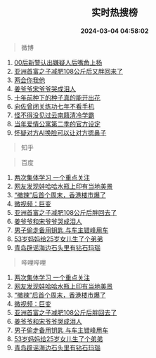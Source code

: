 <div align="center"><h2>实时热搜榜</h2><h4>2024-03-04 04:58:02</h4></div>

> 微博  

1. [00后新警认出嫌疑人后嘴角上扬](https://s.weibo.com/weibo?q=%2300%E5%90%8E%E6%96%B0%E8%AD%A6%E8%AE%A4%E5%87%BA%E5%AB%8C%E7%96%91%E4%BA%BA%E5%90%8E%E5%98%B4%E8%A7%92%E4%B8%8A%E6%89%AC%23&t=31&band_rank=1&Refer=top)<br />
2. [亚洲首富之子减肥108公斤后又胖回来了](https://s.weibo.com/weibo?q=%23%E4%BA%9A%E6%B4%B2%E9%A6%96%E5%AF%8C%E4%B9%8B%E5%AD%90%E5%87%8F%E8%82%A5108%E5%85%AC%E6%96%A4%E5%90%8E%E5%8F%88%E8%83%96%E5%9B%9E%E6%9D%A5%E4%BA%86%23&t=31&band_rank=2&Refer=top)<br />
3. [两会你我他](https://s.weibo.com/weibo?q=%23%E4%B8%A4%E4%BC%9A%E4%BD%A0%E6%88%91%E4%BB%96%23&t=31&band_rank=3&Refer=top)<br />
4. [姜爷爷宋爷爷哭成泪人](https://s.weibo.com/weibo?q=%23%E5%A7%9C%E7%88%B7%E7%88%B7%E5%AE%8B%E7%88%B7%E7%88%B7%E5%93%AD%E6%88%90%E6%B3%AA%E4%BA%BA%23&t=31&band_rank=4&Refer=top)<br />
5. [十年前种下的种子真的能开出花](https://s.weibo.com/weibo?q=%23%E5%8D%81%E5%B9%B4%E5%89%8D%E7%A7%8D%E4%B8%8B%E7%9A%84%E7%A7%8D%E5%AD%90%E7%9C%9F%E7%9A%84%E8%83%BD%E5%BC%80%E5%87%BA%E8%8A%B1%23&t=31&band_rank=5&Refer=top)<br />
6. [向佐曾闭关练功七年不看手机](https://s.weibo.com/weibo?q=%E5%90%91%E4%BD%90%E6%9B%BE%E9%97%AD%E5%85%B3%E7%BB%83%E5%8A%9F%E4%B8%83%E5%B9%B4%E4%B8%8D%E7%9C%8B%E6%89%8B%E6%9C%BA&t=31&band_rank=6&Refer=top)<br />
7. [怪不得没见过云南籍清冷学霸](https://s.weibo.com/weibo?q=%23%E6%80%AA%E4%B8%8D%E5%BE%97%E6%B2%A1%E8%A7%81%E8%BF%87%E4%BA%91%E5%8D%97%E7%B1%8D%E6%B8%85%E5%86%B7%E5%AD%A6%E9%9C%B8%23&t=31&band_rank=7&Refer=top)<br />
8. [当年爱情公寓第二季的官方设定](https://s.weibo.com/weibo?q=%23%E5%BD%93%E5%B9%B4%E7%88%B1%E6%83%85%E5%85%AC%E5%AF%93%E7%AC%AC%E4%BA%8C%E5%AD%A3%E7%9A%84%E5%AE%98%E6%96%B9%E8%AE%BE%E5%AE%9A%23&t=31&band_rank=8&Refer=top)<br />
9. [怀疑对方AI换脸可以让对方摁鼻子](https://s.weibo.com/weibo?q=%23%E6%80%80%E7%96%91%E5%AF%B9%E6%96%B9AI%E6%8D%A2%E8%84%B8%E5%8F%AF%E4%BB%A5%E8%AE%A9%E5%AF%B9%E6%96%B9%E6%91%81%E9%BC%BB%E5%AD%90%23&t=31&band_rank=9&Refer=top)<br />

> 知乎  


> 百度  

1. [两次集体学习 一个重点关注](https://www.baidu.com/s?wd=%E4%B8%A4%E6%AC%A1%E9%9B%86%E4%BD%93%E5%AD%A6%E4%B9%A0+%E4%B8%80%E4%B8%AA%E9%87%8D%E7%82%B9%E5%85%B3%E6%B3%A8&sa=fyb_news&rsv_dl=fyb_news)<br />
2. [网友发现娃哈哈水瓶上印有当地美景](https://www.baidu.com/s?wd=%E7%BD%91%E5%8F%8B%E5%8F%91%E7%8E%B0%E5%A8%83%E5%93%88%E5%93%88%E6%B0%B4%E7%93%B6%E4%B8%8A%E5%8D%B0%E6%9C%89%E5%BD%93%E5%9C%B0%E7%BE%8E%E6%99%AF&sa=fyb_news&rsv_dl=fyb_news)<br />
3. [“撤辣”后首个周末，香港楼市爆了](https://www.baidu.com/s?wd=%E2%80%9C%E6%92%A4%E8%BE%A3%E2%80%9D%E5%90%8E%E9%A6%96%E4%B8%AA%E5%91%A8%E6%9C%AB%EF%BC%8C%E9%A6%99%E6%B8%AF%E6%A5%BC%E5%B8%82%E7%88%86%E4%BA%86&sa=fyb_news&rsv_dl=fyb_news)<br />
4. [微视频：巨变](https://www.baidu.com/s?wd=%E5%BE%AE%E8%A7%86%E9%A2%91%EF%BC%9A%E5%B7%A8%E5%8F%98&sa=fyb_news&rsv_dl=fyb_news)<br />
5. [亚洲首富之子减肥108公斤后胖回去了](https://www.baidu.com/s?wd=%E4%BA%9A%E6%B4%B2%E9%A6%96%E5%AF%8C%E4%B9%8B%E5%AD%90%E5%87%8F%E8%82%A5108%E5%85%AC%E6%96%A4%E5%90%8E%E8%83%96%E5%9B%9E%E5%8E%BB%E4%BA%86&sa=fyb_news&rsv_dl=fyb_news)<br />
6. [姜爷爷和宋爷爷哭成泪人](https://www.baidu.com/s?wd=%E5%A7%9C%E7%88%B7%E7%88%B7%E5%92%8C%E5%AE%8B%E7%88%B7%E7%88%B7%E5%93%AD%E6%88%90%E6%B3%AA%E4%BA%BA&sa=fyb_news&rsv_dl=fyb_news)<br />
7. [男子偷走备用钥匙 与车主错峰用车](https://www.baidu.com/s?wd=%E7%94%B7%E5%AD%90%E5%81%B7%E8%B5%B0%E5%A4%87%E7%94%A8%E9%92%A5%E5%8C%99+%E4%B8%8E%E8%BD%A6%E4%B8%BB%E9%94%99%E5%B3%B0%E7%94%A8%E8%BD%A6&sa=fyb_news&rsv_dl=fyb_news)<br />
8. [53岁妈妈给25岁女儿生了个弟弟](https://www.baidu.com/s?wd=53%E5%B2%81%E5%A6%88%E5%A6%88%E7%BB%9925%E5%B2%81%E5%A5%B3%E5%84%BF%E7%94%9F%E4%BA%86%E4%B8%AA%E5%BC%9F%E5%BC%9F&sa=fyb_news&rsv_dl=fyb_news)<br />
9. [青岛辟谣海边石头里有钻石玛瑙](https://www.baidu.com/s?wd=%E9%9D%92%E5%B2%9B%E8%BE%9F%E8%B0%A3%E6%B5%B7%E8%BE%B9%E7%9F%B3%E5%A4%B4%E9%87%8C%E6%9C%89%E9%92%BB%E7%9F%B3%E7%8E%9B%E7%91%99&sa=fyb_news&rsv_dl=fyb_news)<br />

> 哔哩哔哩  

1. [两次集体学习 一个重点关注](https://www.baidu.com/s?wd=%E4%B8%A4%E6%AC%A1%E9%9B%86%E4%BD%93%E5%AD%A6%E4%B9%A0+%E4%B8%80%E4%B8%AA%E9%87%8D%E7%82%B9%E5%85%B3%E6%B3%A8&sa=fyb_news&rsv_dl=fyb_news)<br />
2. [网友发现娃哈哈水瓶上印有当地美景](https://www.baidu.com/s?wd=%E7%BD%91%E5%8F%8B%E5%8F%91%E7%8E%B0%E5%A8%83%E5%93%88%E5%93%88%E6%B0%B4%E7%93%B6%E4%B8%8A%E5%8D%B0%E6%9C%89%E5%BD%93%E5%9C%B0%E7%BE%8E%E6%99%AF&sa=fyb_news&rsv_dl=fyb_news)<br />
3. [“撤辣”后首个周末，香港楼市爆了](https://www.baidu.com/s?wd=%E2%80%9C%E6%92%A4%E8%BE%A3%E2%80%9D%E5%90%8E%E9%A6%96%E4%B8%AA%E5%91%A8%E6%9C%AB%EF%BC%8C%E9%A6%99%E6%B8%AF%E6%A5%BC%E5%B8%82%E7%88%86%E4%BA%86&sa=fyb_news&rsv_dl=fyb_news)<br />
4. [微视频：巨变](https://www.baidu.com/s?wd=%E5%BE%AE%E8%A7%86%E9%A2%91%EF%BC%9A%E5%B7%A8%E5%8F%98&sa=fyb_news&rsv_dl=fyb_news)<br />
5. [亚洲首富之子减肥108公斤后胖回去了](https://www.baidu.com/s?wd=%E4%BA%9A%E6%B4%B2%E9%A6%96%E5%AF%8C%E4%B9%8B%E5%AD%90%E5%87%8F%E8%82%A5108%E5%85%AC%E6%96%A4%E5%90%8E%E8%83%96%E5%9B%9E%E5%8E%BB%E4%BA%86&sa=fyb_news&rsv_dl=fyb_news)<br />
6. [姜爷爷和宋爷爷哭成泪人](https://www.baidu.com/s?wd=%E5%A7%9C%E7%88%B7%E7%88%B7%E5%92%8C%E5%AE%8B%E7%88%B7%E7%88%B7%E5%93%AD%E6%88%90%E6%B3%AA%E4%BA%BA&sa=fyb_news&rsv_dl=fyb_news)<br />
7. [男子偷走备用钥匙 与车主错峰用车](https://www.baidu.com/s?wd=%E7%94%B7%E5%AD%90%E5%81%B7%E8%B5%B0%E5%A4%87%E7%94%A8%E9%92%A5%E5%8C%99+%E4%B8%8E%E8%BD%A6%E4%B8%BB%E9%94%99%E5%B3%B0%E7%94%A8%E8%BD%A6&sa=fyb_news&rsv_dl=fyb_news)<br />
8. [53岁妈妈给25岁女儿生了个弟弟](https://www.baidu.com/s?wd=53%E5%B2%81%E5%A6%88%E5%A6%88%E7%BB%9925%E5%B2%81%E5%A5%B3%E5%84%BF%E7%94%9F%E4%BA%86%E4%B8%AA%E5%BC%9F%E5%BC%9F&sa=fyb_news&rsv_dl=fyb_news)<br />
9. [青岛辟谣海边石头里有钻石玛瑙](https://www.baidu.com/s?wd=%E9%9D%92%E5%B2%9B%E8%BE%9F%E8%B0%A3%E6%B5%B7%E8%BE%B9%E7%9F%B3%E5%A4%B4%E9%87%8C%E6%9C%89%E9%92%BB%E7%9F%B3%E7%8E%9B%E7%91%99&sa=fyb_news&rsv_dl=fyb_news)<br />

